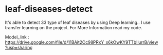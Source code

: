 # leaf-diseases-detect
It's able to detect 33 type of leaf diseases by using Deep learning.. I use transfer learning on the project. For More Information read my code. 



Model_link : https://drive.google.com/file/d/11BAit2Oc98PRxY_x6kOwKY9TTbIlurrB/view?usp=sharing
